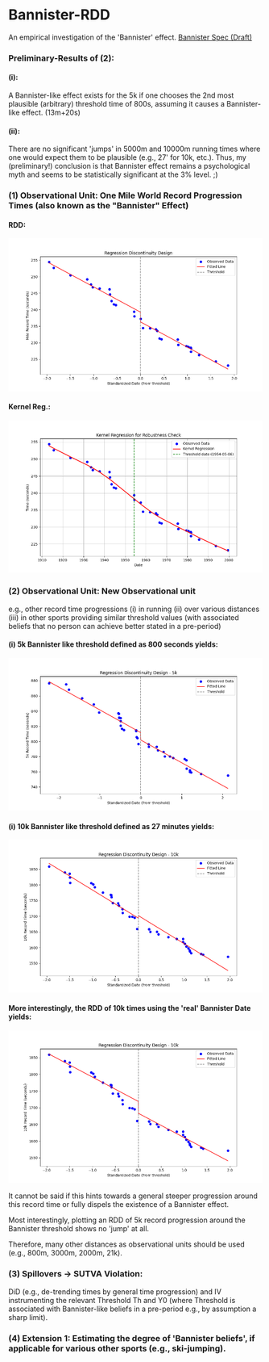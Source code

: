 # Bannister-RDD

An empirical investigation of the 'Bannister' effect.
[Bannister Spec (Draft)](https://felixreichel.com/bannister_spec.pdf)

### Preliminary-Results of (2):

#### (i):
A Bannister-like effect exists for the 5k if one
chooses the 2nd most plausible (arbitrary) threshold time of 800s, assuming it causes a Bannister-like effect. (13m+20s)

#### (ii): 
There are no significant 'jumps' in 5000m and 10000m running times where one would expect them to be plausible (e.g., 27' for 10k, etc.). 
Thus, my (preliminary!) conclusion is that Bannister effect remains a psychological myth and seems to be statistically significant at the 3% level. ;)

### (1) Observational Unit: One Mile World Record Progression Times (also known as the "Bannister" Effect)

#### RDD:

![Image](bannister/simp_rdd2_plot)

#### Kernel Reg.:

![Image](bannister/kernel_reg)

### (2) Observational Unit: New Observational unit

e.g., other record time progressions (i) in running (ii) over various distances (iii) in other sports providing
similar threshold values (with associated beliefs that no person can achieve better stated in a pre-period)
#### (i) 5k Bannister like threshold defined as 800 seconds yields:

![Image](10k_and_5k_bannister_like_progression_fx_question/5000m_rdd_first_date_below_800sec)

#### (i) 10k Bannister like threshold defined as 27 minutes yields:

![Image](10k_and_5k_bannister_like_progression_fx_question/10000m_rdd_first_date_below_27mins)

#### More interestingly, the RDD of 10k times using the 'real' Bannister Date yields:

![Image](10000m_rdd_bannister_date_treat)

It cannot be said if this hints towards a general steeper progression around this record time or fully dispels the existence of a Bannister effect.

Most interestingly, plotting an RDD of 5k record progression around the Bannister threshold shows no 'jump' at all.

Therefore, many other distances as observational units should be used (e.g., 800m, 3000m, 2000m, 21k).

### (3) Spillovers -> SUTVA Violation:

DiD (e.g., de-trending times by general time progression) and IV instrumenting the 
relevant Threshold Th and Y0 (where Threshold is associated with Bannister-like beliefs in a pre-period e.g., by assumption a sharp limit).

### (4) Extension 1: Estimating the degree of 'Bannister beliefs', if applicable for various other sports (e.g., ski-jumping).